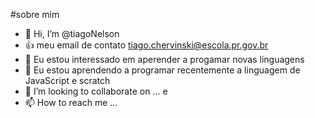 #sobre mim
- 👋 Hi, I’m @tiagoNelson
- :+1: meu email de contato tiago.chervinski@escola.pr.gov.br
- 👀 Eu estou interessado em aperender a progamar novas linguagens
- 🌱 Eu estou aprendendo a programar recentemente a linguagem de JavaScript e scratch
- 💞️ I’m looking to collaborate on ... e 
- 📫 How to reach me ...

<!---
tiagoNelson/tiagoNelson is a ✨ special ✨ repository because its `README.md` (this file) appears on your GitHub profile.
You can click the Preview link to take a look at your changes.
--->

